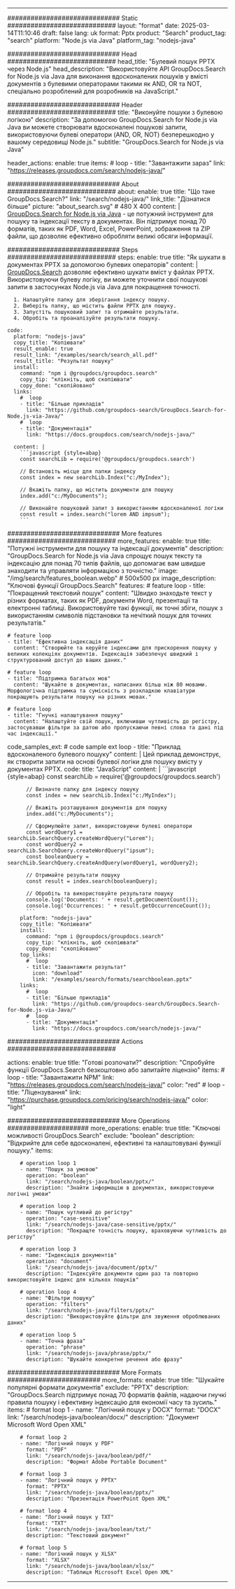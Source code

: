 
---
############################# Static ############################
layout: "format"
date:  2025-03-14T11:10:46
draft: false
lang: uk
format: Pptx
product: "Search"
product_tag: "search"
platform: "Node.js via Java"
platform_tag: "nodejs-java"

############################# Head ############################
head_title: "Булевий пошук PPTX через Node.js"
head_description: "Використовуйте API GroupDocs.Search for Node.js via Java для виконання вдосконалених пошуків у вмісті документів з булевими операторами такими як AND, OR та NOT, спеціально розроблений для розробників на JavaScript."

############################# Header ############################
title: "Виконуйте пошуки з булевою логікою" 
description: "За допомогою GroupDocs.Search for Node.js via Java ви можете створювати вдосконалені пошукові запити, використовуючи булеві оператори (AND, OR, NOT) безперешкодно у вашому середовищі Node.js."
subtitle: "GroupDocs.Search for Node.js via Java" 

header_actions:
  enable: true
  items:
    #  loop
    - title: "Завантажити зараз"
      link: "https://releases.groupdocs.com/search/nodejs-java/"
      
############################# About ############################
about:
    enable: true
    title: "Що таке GroupDocs.Search?"
    link: "/search/nodejs-java/"
    link_title: "Дізнатися більше"
    picture: "about_search.svg" # 480 X 400
    content: |
       [GroupDocs.Search for Node.js via Java](/search/nodejs-java/) - це потужний інструмент для пошуку та індексації тексту в документах. Він підтримує понад 70 форматів, таких як PDF, Word, Excel, PowerPoint, зображення та ZIP файли, що дозволяє ефективно обробляти великі обсяги інформації.

############################# Steps ############################
steps:
    enable: true
    title: "Як шукати в документах PPTX за допомогою булевих операторів"
    content: |
      [GroupDocs.Search](/search/nodejs-java/) дозволяє ефективно шукати вміст у файлах PPTX. Використовуючи булеву логіку, ви можете уточнити свої пошукові запити в застосунках Node.js via Java для покращення точності.
      
      1. Налаштуйте папку для зберігання індексу пошуку.
      2. Виберіть папку, що містить файли PPTX для пошуку.
      3. Запустіть пошуковий запит та отримайте результати.
      4. Обробіть та проаналізуйте результати пошуку.
   
    code:
      platform: "nodejs-java"
      copy_title: "Копіювати"
      result_enable: true
      result_link: "/examples/search/search_all.pdf"
      result_title: "Результат пошуку"
      install:
        command: "npm i @groupdocs/groupdocs.search"
        copy_tip: "клікніть, щоб скопіювати"
        copy_done: "скопійовано"
      links:
        #  loop
        - title: "Більше прикладів"
          link: "https://github.com/groupdocs-search/GroupDocs.Search-for-Node.js-via-Java/"
        #  loop
        - title: "Документація"
          link: "https://docs.groupdocs.com/search/nodejs-java/"
          
      content: |
        ```javascript {style=abap}
        const searchLib = require('@groupdocs/groupdocs.search')

        // Встановіть місце для папки індексу
        const index = new searchLib.Index("c:/MyIndex");

        // Вкажіть папку, що містить документи для пошуку
        index.add("c:/MyDocuments");

        // Виконайте пошуковий запит з використанням вдосконаленої логіки
        const result = index.search("lorem AND impsum");
        ```            

############################# More features ############################
more_features:
  enable: true
  title: "Потужні інструменти для пошуку та індексації документів"
  description: "GroupDocs.Search for Node.js via Java спрощує пошук тексту та індексацію для понад 70 типів файлів, що допомагає вам швидше знаходити та управляти інформацією з точністю."
  image: "/img/search/features_boolean.webp" # 500x500 px
  image_description: "Ключові функції GroupDocs.Search"
  features:
    # feature loop
    - title: "Покращений текстовий пошук"
      content: "Швидко знаходьте текст у різних форматах, таких як PDF, документи Word, презентації та електронні таблиці. Використовуйте такі функції, як точні збіги, пошук з використанням символів підстановки та нечіткий пошук для точних результатів."

    # feature loop
    - title: "Ефективна індексація даних"
      content: "Створюйте та керуйте індексами для прискорення пошуку у великих колекціях документів. Індексація забезпечує швидкий і структурований доступ до ваших даних."

    # feature loop
    - title: "Підтримка багатьох мов"
      content: "Шукайте в документах, написаних більш ніж 80 мовами. Морфологічна підтримка та сумісність з розкладкою клавіатури покращують результати пошуку на різних мовах."

    # feature loop
    - title: "Гнучкі налаштування пошуку"
      content: "Налаштуйте свій пошук, включивши чутливість до регістру, застосувавши фільтри за датою або пропускаючи певні слова та дані під час індексації."
      
  code_samples_ext:
    # code sample ext loop
    - title: "Приклад вдосконаленого булевого пошуку"
      content: |
        Цей приклад демонструє, як створити запити на основі булевої логіки для пошуку вмісту у документах PPTX.
      code:
        title: "JavaScript"
        content: |
          ```javascript {style=abap}
          const searchLib = require('@groupdocs/groupdocs.search')
          
          // Визначте папку для індексу пошуку
          const index = new searchLib.Index("c:/MyIndex");
              
          // Вкажіть розташування документів для пошуку
          index.add("c:/MyDocuments");

          // Сформулюйте запит, використовуючи булеві оператори
          const wordQuery1 = searchLib.SearchQuery.createWordQuery("Lorem");
          const wordQuery2 = searchLib.SearchQuery.createWordQuery("ipsum");
          const booleanQuery = searchLib.SearchQuery.createAndQuery(wordQuery1, wordQuery2);

          // Отримайте результати пошуку
          const result = index.search(booleanQuery);
          
          // Обробіть та використовуйте результати пошуку
          console.log('Documents: ' + result.getDocumentCount());
          console.log('Occurrences: ' + result.getOccurrenceCount());
          ```
        platform: "nodejs-java"
        copy_title: "Копіювати"
        install:
          command: "npm i @groupdocs/groupdocs.search"
          copy_tip: "клікніть, щоб скопіювати"
          copy_done: "скопійовано"
        top_links:
          #  loop
          - title: "Завантажити результат"
            icon: "download"
            link: "/examples/search/formats/searchboolean.pptx"
        links:
          #  loop
          - title: "Більше прикладів"
            link: "https://github.com/groupdocs-search/GroupDocs.Search-for-Node.js-via-Java/"
          #  loop
          - title: "Документація"
            link: "https://docs.groupdocs.com/search/nodejs-java/"
            

            


############################# Actions ############################

actions:
  enable: true
  title: "Готові розпочати?"
  description: "Спробуйте функції GroupDocs.Search безкоштовно або запитайте ліцензію"
  items:
    #  loop
    - title: "Завантажити NPM"
      link: "https://releases.groupdocs.com/search/nodejs-java/"
      color: "red"
        #  loop
    - title: "Ліцензування"
      link: "https://purchase.groupdocs.com/pricing/search/nodejs-java/"
      color: "light"


############################# More Operations #####################
more_operations:
    enable: true
    title: "Ключові можливості GroupDocs.Search"
    exclude: "boolean"
    description: "Відкрийте для себе вдосконалені, ефективні та налаштовувані функції пошуку."
    items: 
          
        # operation loop 1
        - name: "Пошук за умовою"
          operation: "boolean"
          link: "/search/nodejs-java/boolean/pptx/"
          description: "Знайти інформацію в документах, використовуючи логічні умови"

        # operation loop 2
        - name: "Пошук чутливий до регістру"
          operation: "case-sensitive"
          link: "/search/nodejs-java/case-sensitive/pptx/"
          description: "Покращте точність пошуку, враховуючи чутливість до регістру"

        # operation loop 3
        - name: "Індексація документів"
          operation: "document"
          link: "/search/nodejs-java/document/pptx/"
          description: "Індексуйте документи один раз та повторно використовуйте індекс для кількох пошуків"

        # operation loop 4
        - name: "Фільтри пошуку"
          operation: "filters"
          link: "/search/nodejs-java/filters/pptx/"
          description: "Використовуйте фільтри для звуження оброблюваних даних"

        # operation loop 5
        - name: "Точна фраза"
          operation: "phrase"
          link: "/search/nodejs-java/phrase/pptx/"
          description: "Шукайте конкретне речення або фразу"
          
        
          
############################# More Formats ########################
more_formats:
    enable: true
    title: "Шукайте популярні формати документів"
    exclude: "PPTX"
    description: "GroupDocs.Search підтримує понад 70 форматів файлів, надаючи гнучкі правила пошуку і ефективну індексацію для економії часу та зусиль."
    items: 
        # format loop 1
        - name: "Логічний пошук у DOCX"
          format: "DOCX"
          link: "/search/nodejs-java/boolean/docx/"
          description: "Документ Microsoft Word Open XML"
          
        # format loop 2
        - name: "Логічний пошук у PDF"
          format: "PDF"
          link: "/search/nodejs-java/boolean/pdf/"
          description: "Формат Adobe Portable Document"
          
        # format loop 3
        - name: "Логічний пошук у PPTX"
          format: "PPTX"
          link: "/search/nodejs-java/boolean/pptx/"
          description: "Презентація PowerPoint Open XML"

        # format loop 4
        - name: "Логічний пошук у TXT"
          format: "TXT"
          link: "/search/nodejs-java/boolean/txt/"
          description: "Текстовий документ"
          
        # format loop 5
        - name: "Логічний пошук у XLSX"
          format: "XLSX"
          link: "/search/nodejs-java/boolean/xlsx/"
          description: "Таблиця Microsoft Excel Open XML"
  

---